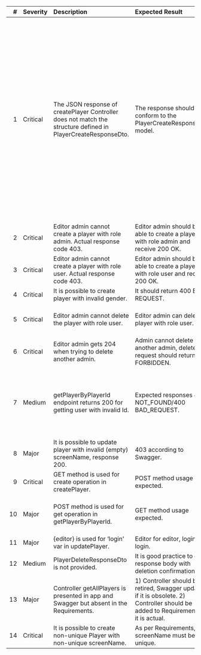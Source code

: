 |   # | Severity   | Description                                                                                                   | Expected Result                                                                                                                    | Note/Requirement                                                                                                                                                                                                                                                                                                                                                                                                                                  |
|----:|:-----------|:--------------------------------------------------------------------------------------------------------------|:-----------------------------------------------------------------------------------------------------------------------------------|:--------------------------------------------------------------------------------------------------------------------------------------------------------------------------------------------------------------------------------------------------------------------------------------------------------------------------------------------------------------------------------------------------------------------------------------------------|
|   1 | Critical   | The JSON response of createPlayer Controller does not match the structure defined in PlayerCreateResponseDto. | The response should fully conform to the PlayerCreateResponseDto model.                                                            | Ensure the backend response schema is aligned with the DTO. Review serialization logic and update Swagger/OpenAPI documentation accordingly. Password should not be null expected object to not be null, Role should not be null expected object to not be null, ScreenName should not be null expected object to not be null, Gender should not be null expected object to not be null, Age should be positive expected [true] but found [false] |
|   2 | Critical   | Editor admin cannot create a player with role admin. Actual response code 403.                                | Editor admin should be able to create a player with role admin and receive 200 OK.                                                 |                                                                                                                                                                                                                                                                                                                                                                                                                                                   |
|   3 | Critical   | Editor admin cannot create a player with role user. Actual response code 403.                                 | Editor admin should be able to create a player with role user and receive 200 OK.                                                  |                                                                                                                                                                                                                                                                                                                                                                                                                                                   |
|   4 | Critical   | It is possible to create player with invalid gender.                                                          | It should return 400 BAD REQUEST.                                                                                                  |                                                                                                                                                                                                                                                                                                                                                                                                                                                   |
|   5 | Critical   | Editor admin cannot delete the player with role user.                                                         | Editor admin can delete player with role user.                                                                                     | Delete request returns 204, but the record in DB still exists.                                                                                                                                                                                                                                                                                                                                                                                    |
|   6 | Critical   | Editor admin gets 204 when trying to delete another admin.                                                    | Admin cannot delete another admin, delete request should return 403 FORBIDDEN.                                                     |                                                                                                                                                                                                                                                                                                                                                                                                                                                   |
|   7 | Medium     | getPlayerByPlayerId endpoint returns 200 for getting user with invalid Id.                                    | Expected responses 404 NOT_FOUND/400 BAD_REQUEST.                                                                                  | There is no sensitive data provided in response body or headers; endpoint accepts for id such values as "-1", "0", "999999999999".                                                                                                                                                                                                                                                                                                                |
|   8 | Major      | It is possible to update player with invalid (empty) screenName, response 200.                                | 403 according to Swagger.                                                                                                          | For such case better fits 400 BAD REQUEST response code.                                                                                                                                                                                                                                                                                                                                                                                          |
|   9 | Critical   | GET method is used for create operation in createPlayer.                                                      | POST method usage expected.                                                                                                        | REST principle is breached.                                                                                                                                                                                                                                                                                                                                                                                                                       |
|  10 | Major      | POST method is used for get operation in getPlayerByPlayerId.                                                 | GET method usage expected.                                                                                                         | REST principle is breached (but might be acceptable for security reasons).                                                                                                                                                                                                                                                                                                                                                                        |
|  11 | Major      | {editor} is used for ‘login' var in updatePlayer.                                                             | Editor for editor, login for login.                                                                                                | Consistency violated.                                                                                                                                                                                                                                                                                                                                                                                                                             |
|  12 | Medium     | PlayerDeleteResponseDto is not provided.                                                                      | It is good practice to get response body with deletion confirmation.                                                               | Discussable.                                                                                                                                                                                                                                                                                                                                                                                                                                      |
|  13 | Major      | Controller getAllPlayers is presented in app and Swagger but absent in the Requirements.                      | 1) Controller should be retired, Swagger updated if it is obsolete. 2) Controller should be added to Requirements if it is actual. | It is bad practice to let obsolete endpoint stay active.                                                                                                                                                                                                                                                                                                                                                                                          |
|  14 | Critical   | It is possible to create non-unique Player with non-unique screenName.                                        | As per Requirements, screenName must be unique.                                                                                    |                                                                                                                                                                                                                                                                                                                                                                                                                                                   |